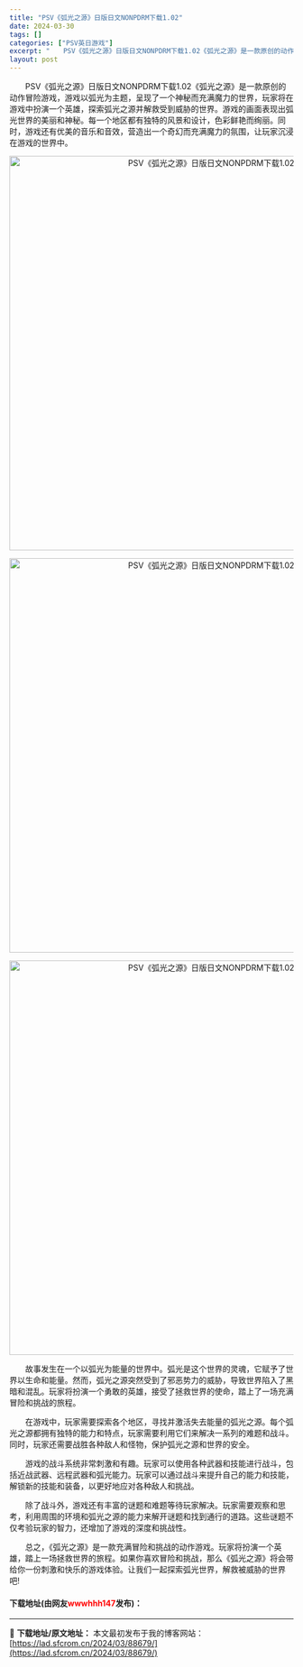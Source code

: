 ```yaml
---
title: "PSV《弧光之源》日版日文NONPDRM下载1.02"
date: 2024-03-30
tags: []
categories: ["PSV英日游戏"]
excerpt: "　　PSV《弧光之源》日版日文NONPDRM下载1.02《弧光之源》是一款原创的动作冒险游戏，游戏以弧光为主题，呈现了一个神秘而充满魔力的世界，玩家将在游戏中扮演一个英雄，探索弧光之源并解救受到威胁的世界。游戏的画面表现出弧光世界的美丽和神秘。每一个地区都有独特的风景和设计，色彩鲜艳而绚丽。同时，游&hellip;"
layout: post
---
```


 <p>　　PSV《弧光之源》日版日文NONPDRM下载1.02《弧光之源》是一款原创的动作冒险游戏，游戏以弧光为主题，呈现了一个神秘而充满魔力的世界，玩家将在游戏中扮演一个英雄，探索弧光之源并解救受到威胁的世界。游戏的画面表现出弧光世界的美丽和神秘。每一个地区都有独特的风景和设计，色彩鲜艳而绚丽。同时，游戏还有优美的音乐和音效，营造出一个奇幻而充满魔力的氛围，让玩家沉浸在游戏的世界中。</p> <p align="center"><img align="" border="0" src="https://lad.sfcrom.cn/wp-content/uploads/2024/03/20240330_66078095a0af8.webp" width="700" alt="PSV《弧光之源》日版日文NONPDRM下载1.02" /></p> <p align="center"><img align="" border="0" src="https://lad.sfcrom.cn/wp-content/uploads/2024/03/20240330_660780960df29.webp" width="700" alt="PSV《弧光之源》日版日文NONPDRM下载1.02" /></p> <p align="center"><img align="" border="0" src="https://lad.sfcrom.cn/wp-content/uploads/2024/03/20240330_660780969ad04.webp" width="700" alt="PSV《弧光之源》日版日文NONPDRM下载1.02" /></p> <p>　　故事发生在一个以弧光为能量的世界中。弧光是这个世界的灵魂，它赋予了世界以生命和能量。然而，弧光之源突然受到了邪恶势力的威胁，导致世界陷入了黑暗和混乱。玩家将扮演一个勇敢的英雄，接受了拯救世界的使命，踏上了一场充满冒险和挑战的旅程。</p> <p>　　在游戏中，玩家需要探索各个地区，寻找并激活失去能量的弧光之源。每个弧光之源都拥有独特的能力和特点，玩家需要利用它们来解决一系列的难题和战斗。同时，玩家还需要战胜各种敌人和怪物，保护弧光之源和世界的安全。</p> <p>　　游戏的战斗系统非常刺激和有趣。玩家可以使用各种武器和技能进行战斗，包括近战武器、远程武器和弧光能力。玩家可以通过战斗来提升自己的能力和技能，解锁新的技能和装备，以更好地应对各种敌人和挑战。</p> <p>　　除了战斗外，游戏还有丰富的谜题和难题等待玩家解决。玩家需要观察和思考，利用周围的环境和弧光之源的能力来解开谜题和找到通行的道路。这些谜题不仅考验玩家的智力，还增加了游戏的深度和挑战性。</p> <p>　　总之，《弧光之源》是一款充满冒险和挑战的动作游戏。玩家将扮演一个英雄，踏上一场拯救世界的旅程。如果你喜欢冒险和挑战，那么《弧光之源》将会带给你一份刺激和快乐的游戏体验。让我们一起探索弧光世界，解救被威胁的世界吧!</p> <p><h4>下载地址(由网友<font color="red">wwwhhh147</font>发布)：</h4></p> 

---
📖 **下载地址/原文地址：** 本文最初发布于我的博客网站：[https://lad.sfcrom.cn/2024/03/88679/](https://lad.sfcrom.cn/2024/03/88679/)
